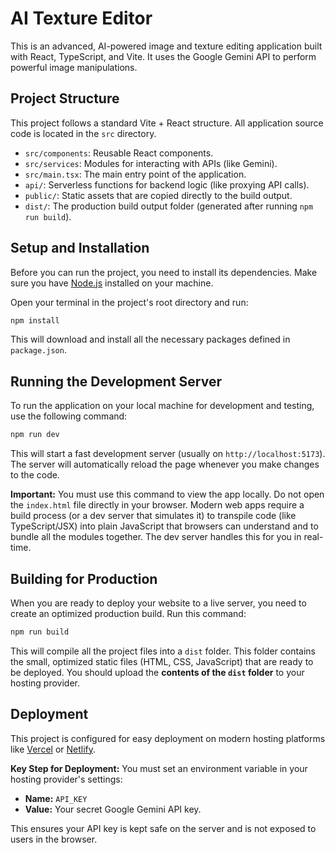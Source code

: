 # AI Texture Editor

This is an advanced, AI-powered image and texture editing application built with React, TypeScript, and Vite. It uses the Google Gemini API to perform powerful image manipulations.

## Project Structure

This project follows a standard Vite + React structure. All application source code is located in the `src` directory.

-   `src/components`: Reusable React components.
-   `src/services`: Modules for interacting with APIs (like Gemini).
-   `src/main.tsx`: The main entry point of the application.
-   `api/`: Serverless functions for backend logic (like proxying API calls).
-   `public/`: Static assets that are copied directly to the build output.
-   `dist/`: The production build output folder (generated after running `npm run build`).

## Setup and Installation

Before you can run the project, you need to install its dependencies. Make sure you have [Node.js](https://nodejs.org/) installed on your machine.

Open your terminal in the project's root directory and run:

```bash
npm install
```

This will download and install all the necessary packages defined in `package.json`.

## Running the Development Server

To run the application on your local machine for development and testing, use the following command:

```bash
npm run dev
```

This will start a fast development server (usually on `http://localhost:5173`). The server will automatically reload the page whenever you make changes to the code.

**Important:** You must use this command to view the app locally. Do not open the `index.html` file directly in your browser. Modern web apps require a build process (or a dev server that simulates it) to transpile code (like TypeScript/JSX) into plain JavaScript that browsers can understand and to bundle all the modules together. The dev server handles this for you in real-time.

## Building for Production

When you are ready to deploy your website to a live server, you need to create an optimized production build. Run this command:

```bash
npm run build
```

This will compile all the project files into a `dist` folder. This folder contains the small, optimized static files (HTML, CSS, JavaScript) that are ready to be deployed. You should upload the **contents of the `dist` folder** to your hosting provider.

## Deployment

This project is configured for easy deployment on modern hosting platforms like [Vercel](https://vercel.com) or [Netlify](https://www.netlify.com/).

**Key Step for Deployment:** You must set an environment variable in your hosting provider's settings:

-   **Name:** `API_KEY`
-   **Value:** Your secret Google Gemini API key.

This ensures your API key is kept safe on the server and is not exposed to users in the browser.